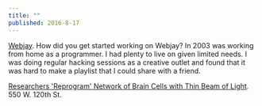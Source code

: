```yaml
---
title: ""
published: 2016-8-17
---
```


  <a href="https://www.indiehackers.com/businesses/webjay" target="_blank">Webjay</a>. How did you get started working on Webjay? In 2003 was working from home as a programmer. I had plenty to live on given limited needs. I was doing regular hacking sessions as a creative outlet and found that it was hard to make a playlist that I could share with a friend.


  <a href="http://datascience.columbia.edu/researchers-reprogram-network-brain-cells-light" target="_blank">Researchers 'Reprogram' Network of Brain Cells with Thin Beam of Light</a>. 550 W. 120th St.

